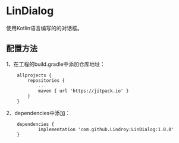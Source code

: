 # LinDialog
使用Kotlin语言编写的的对话框。

## 配置方法
1、在工程的build.gradle中添加仓库地址：
```
	allprojects {
		repositories {
			...
			maven { url 'https://jitpack.io' }
		}
	}
```

2、dependencies中添加：
```
	dependencies {
	        implementation 'com.github.Lindroy:LinDialog:1.0.0'
	}
```
